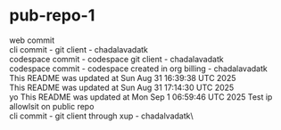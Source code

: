 # pub-repo-1
web commit\
cli commit - git client - chadalavadatk\
codespace commit - codespace git client - chadalavadatk\
codespace commit - codespace created in org billing - chadalavadatk\
This README was updated at Sun Aug 31 16:39:38 UTC 2025\
This README was updated at Sun Aug 31 17:14:30 UTC 2025\
yo
This README was updated at Mon Sep  1 06:59:46 UTC 2025
Test ip allowlsit on public repo\
cli commit - git client through xup - chadalvadatk\
